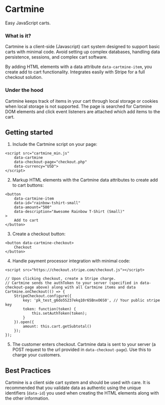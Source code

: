 # Cartmine
Easy JavaScript carts.

### What is it?
Cartmine is a client-side (Javascript) cart system designed to support basic carts with minimal code.
Avoid setting up complex databases, handling data persistence, sessions, and complex cart software.

By adding HTML elements with a data attribute `data-cartmine-item`, you create add to cart functionality.
Integrates easily with Stripe for a full checkout solution.

### Under the hood
Cartmine keeps track of items in your cart through local storage or cookies when local storage is not supported.
The page is searched for Cartmine DOM elements and click event listeners are attached which add items to the cart.

## Getting started
1. Include the Cartmine script on your page:

```
<script src="cartmine_min.js"
    data-cartmine
    data-checkout-page="checkout.php"
    data-currency="USD">
</script>
```

2. Markup HTML elements with the Cartmine data attributes to create add to cart buttons:

```
<button
    data-cartmine-item
    data-id="rainbow-tshirt-small"
    data-amount="500"
    data-description="Awesome Rainbow T-Shirt (Small)"
>
    Add to cart
</button>
```

3. Create a checkout button:

```
<button data-cartmine-checkout>
    Checkout
</button>
```

4. Handle payment processor integration with minimal code:

```
<script src="https://checkout.stripe.com/checkout.js"></script>

// Upon clicking checkout, create a Stripe charge.
// Cartmine sends the authToken to your server (specified in data-checkout-page above) along with all Cartmine items and data
Cartmine.onCheckout(() => {
    StripeCheckout.configure({
        key: 'pk_test_g6do5S237ekq10r65BnxO6S0', // Your public stripe key
        token: function(token) {
            this.setAuthToken(token);
        }
    }).open({
        amount: this.cart.getSubtotal()
    });
});
```

5. The customer enters checkout. Cartmine data is sent to your server (a POST request to the url provided in `data-checkout-page`). Use this to charge your customers.


## Best Practices
Cartmine is a client side cart system and should be used with care. It is recommended that you validate data as authentic using the unique identifiers (`data-id`) you used when creating the HTML elements along with the other information.
